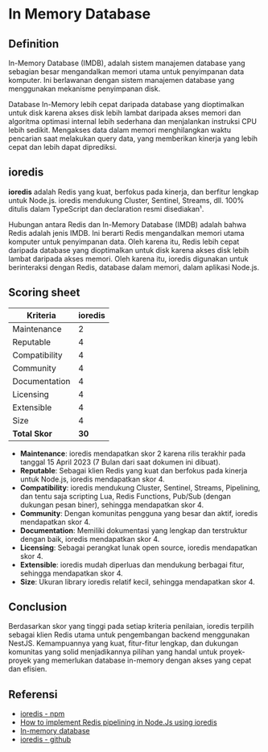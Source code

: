 # In Memory Database

## Definition

In-Memory Database (IMDB), adalah sistem manajemen database yang sebagian besar mengandalkan memori utama untuk penyimpanan data komputer. Ini berlawanan dengan sistem manajemen database yang menggunakan mekanisme penyimpanan disk.

Database In-Memory lebih cepat daripada database yang dioptimalkan untuk disk karena akses disk lebih lambat daripada akses memori dan algoritma optimasi internal lebih sederhana dan menjalankan instruksi CPU lebih sedikit. Mengakses data dalam memori menghilangkan waktu pencarian saat melakukan query data, yang memberikan kinerja yang lebih cepat dan lebih dapat diprediksi.

## ioredis

**ioredis** adalah Redis yang kuat, berfokus pada kinerja, dan berfitur lengkap untuk Node.js. ioredis mendukung Cluster, Sentinel, Streams, dll. 100% ditulis dalam TypeScript dan declaration resmi disediakan¹.

Hubungan antara Redis dan In-Memory Database (IMDB) adalah bahwa Redis adalah jenis IMDB. Ini berarti Redis mengandalkan memori utama komputer untuk penyimpanan data. Oleh karena itu, Redis lebih cepat daripada database yang dioptimalkan untuk disk karena akses disk lebih lambat daripada akses memori. Oleh karena itu, ioredis digunakan untuk berinteraksi dengan Redis, database dalam memori, dalam aplikasi Node.js.

## Scoring sheet

| Kriteria       | ioredis |
| -------------- | ------- |
| Maintenance   | 2       |
| Reputable       | 4       |
| Compatibility | 4       |
| Community      | 4       |
| Documentation    | 4       |
| Licensing        | 4       |
| Extensible| 4       |
| Size         | 4       |
| **Total Skor** | **30**  |

- **Maintenance**: ioredis mendapatkan skor 2 karena rilis terakhir pada tanggal 15 April 2023 (7 Bulan dari saat dokumen ini dibuat).
- **Reputable**: Sebagai klien Redis yang kuat dan berfokus pada kinerja untuk Node.js, ioredis mendapatkan skor 4.
- **Compatibility**: ioredis mendukung Cluster, Sentinel, Streams, Pipelining, dan tentu saja scripting Lua, Redis Functions, Pub/Sub (dengan dukungan pesan biner), sehingga mendapatkan skor 4.
- **Community**: Dengan komunitas pengguna yang besar dan aktif, ioredis mendapatkan skor 4.
- **Documentation**: Memiliki dokumentasi yang lengkap dan terstruktur dengan baik, ioredis mendapatkan skor 4.
- **Licensing**: Sebagai perangkat lunak open source, ioredis mendapatkan skor 4.
- **Extensible**: ioredis mudah diperluas dan mendukung berbagai fitur, sehingga mendapatkan skor 4.
- **Size**: Ukuran library ioredis relatif kecil, sehingga mendapatkan skor 4.

## Conclusion

Berdasarkan skor yang tinggi pada setiap kriteria penilaian, ioredis terpilih sebagai klien Redis utama untuk pengembangan backend menggunakan NestJS. Kemampuannya yang kuat, fitur-fitur lengkap, dan dukungan komunitas yang solid menjadikannya pilihan yang handal untuk proyek-proyek yang memerlukan database in-memory dengan akses yang cepat dan efisien.

## Referensi

- [ioredis - npm](https://www.npmjs.com/package/ioredis)
- [How to implement Redis pipelining in Node.Js using ioredis](https://medium.com/@239yash/how-to-implement-redis-pipelining-in-node-js-using-ioredis-ba3eab32f1a7)
- [In-memory database](https://en.wikipedia.org/wiki/In-memory_database)
- [ioredis - github](https://github.com/redis/ioredis)
